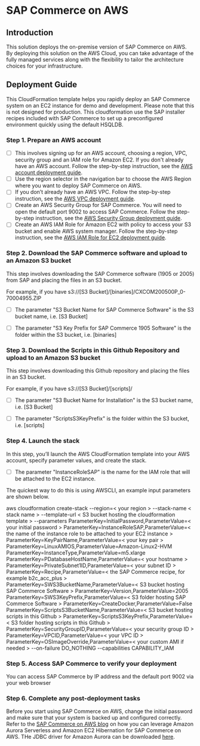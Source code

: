 # SAP Commerce on AWS
## Introduction

This solution deploys the on-premise version of SAP Commerce on AWS. By deploying this solution on the AWS Cloud, you can take advantage of the fully managed services along with the flexibility to tailor the architecture choices for your infrastructure. 

## Deployment Guide

This CloudFormation template helps you rapidly deploy an SAP Commerce system on an EC2 instance for demo and development. Please note that this is not designed for production. This cloudformation use the SAP installer recipes included with SAP Commerce to set up a preconfigured environment quickly using the default HSQLDB.  

### Step 1. Prepare an AWS account
- [ ] This involves signing up for an AWS account, choosing a region, VPC, security group and an IAM role for Amazon EC2. If you don't already have an      AWS account. Follow the step-by-step instruction, see the [AWS account deployment guide]( https://aws.amazon.com/premiumsupport/knowledge-center/create-and-activate-aws-account/).
- [ ] Use the region selector in the navigation bar to choose the AWS Region where you want to deploy SAP Commerce on AWS. 
- [ ] If you don’t already have an AWS VPC. Follow the step-by-step instruction, see the [AWS VPC deployment guide]( https://docs.aws.amazon.com/vpc/latest/userguide/vpc-getting-started.html).
- [ ] Create an AWS Security Group for SAP Commerce. You will need to open the default  port 9002 to access SAP Commerce. Follow the step-by-step instruction, see the [AWS Security Group deployment guide](https://docs.aws.amazon.com/vpc/latest/userguide/VPC_SecurityGroups.html).
- [ ] Create an AWS IAM Role for Amazon EC2 with policy to access your S3 bucket and enable AWS system manager. Follow the step-by-step instruction, see the [AWS IAM Role for EC2 deployment guide]( https://docs.aws.amazon.com/AWSEC2/latest/UserGuide/iam-roles-for-amazon-ec2.html). 

### Step 2. Download the SAP Commerce software and upload to an Amazon S3 bucket

This step involves downloading the SAP Commerce software (1905 or 2005) from SAP and placing the files in an S3 bucket.  

For example, if you have s3://[S3 Bucket]/[binaries]/CXCOM200500P_0-70004955.ZIP

- [ ] The parameter "S3 Bucket Name for SAP Commerce Software" is the S3 bucket name, i.e. [S3 Bucket]

- [ ] The parameter "S3 Key Prefix for SAP Commerce 1905 Software" is the folder within the S3 bucket, i.e. [binaries]

### Step 3. Download the Scripts in this Github Repository and upload to an Amazon S3 bucket

This step involves downloading this Github repository and placing the files in an S3 bucket. 

For example, if you have s3://[S3 Bucket]/[scripts]/

- [ ] The parameter "S3 Bucket Name for Installation" is the S3 bucket name, i.e. [S3 Bucket]

- [ ] The parameter "ScriptsS3KeyPrefix" is the folder within the S3 bucket, i.e. [scripts]

### Step 4. Launch the stack

In this step, you’ll launch the AWS CloudFormation template into your AWS account, specify parameter values, and create the stack. 

- [ ] The parameter "InstanceRoleSAP" is the name for the IAM role that will be attached to the EC2 instance. 

The quickest way to do this is using AWSCLI, an example input parameters are shown below. 

aws cloudformation create-stack --region=< your region > --stack-name < stack name > --template-url < S3 bucket hosting the cloudformation template > --parameters ParameterKey=InitialPassword,ParameterValue=< your initial password > ParameterKey=InstanceRoleSAP,ParameterValue=< the name of the instance role to be attached to your EC2 instance > ParameterKey=KeyPairName,ParameterValue=< your key pair > ParameterKey=LinuxAMIOS,ParameterValue=Amazon-Linux2-HVM ParameterKey=InstanceType,ParameterValue=m5.xlarge ParameterKey=PDatabaseHostName,ParameterValue=< your hostname > ParameterKey=PrivateSubnet1ID,ParameterValue=< your subnet ID > ParameterKey=Recipe,ParameterValue=< the SAP Commerce recipe, for example b2c_acc_plus >  ParameterKey=SWS3BucketName,ParameterValue=< S3 bucket hosting SAP Commerce Software > ParameterKey=Version,ParameterValue=2005 ParameterKey=SWS3KeyPrefix,ParameterValue=< S3 folder hosting SAP Commerce Software >  ParameterKey=CreateDocker,ParameterValue=False ParameterKey=ScriptsS3BucketName,ParameterValue=< S3 bucket hosting scripts in this Github >  ParameterKey=ScriptsS3KeyPrefix,ParameterValue=< S3 folder hosting scripts in this Github >  ParameterKey=SecurityGroupID,ParameterValue=< your security group ID >  ParameterKey=VPCID,ParameterValue=< your VPC ID > ParameterKey=OSImageOverride,ParameterValue=< your custom AMI if needed > --on-failure DO_NOTHING --capabilities CAPABILITY_IAM

### Step 5. Access SAP Commerce to verify your deployment

You can access SAP Commerce by IP address and the default port 9002 via your web browser 

### Step 6. Complete any post-deployment tasks

Before you start using SAP Commerce on AWS, change the initial password and make sure that your system is backed up and configured correctly. Refer to the [SAP Commerce on AWS blog](https://aws.amazon.com/blogs/awsforsap/driving-new-levels-of-agility-for-your-sap-workloads-an-example-with-sap-commerce/) on how you can leverage Amazon Aurora Serverless and Amazon EC2 Hibernation for SAP Commerce on AWS. THe JDBC driver for Amazon Aurora can be downloaded [here](https://dev.mysql.com/get/Downloads/Connector-J/mysql-connector-java-8.0.19.zip). 
